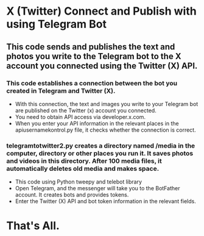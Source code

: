 # X (Twitter) Connect and Publish with using Telegram Bot
## This code sends and publishes the text and photos you write to the Telegram bot to the X account you connected using the Twitter (X) API.
### This code establishes a connection between the bot you created in Telegram and Twitter (X).
- With this connection, the text and images you write to your Telegram bot are published on the Twitter (x) account you connected.
- You need to obtain API access via developer.x.com.
- When you enter your API information in the relevant places in the apiusernamekontrol.py file, it checks whether the connection is correct.

### telegramtotwitter2.py creates a directory named /media in the computer, directory or other places you run it. It saves photos and videos in this directory. After 100 media files, it automatically deletes old media and makes space.
- This code using Python tweepy and telebot library
- Open Telegram, and the messenger will take you to the BotFather account. It creates bots and provides tokens.
- Enter the Twitter (X) API and bot token information in the relevant fields.


# That's All.
